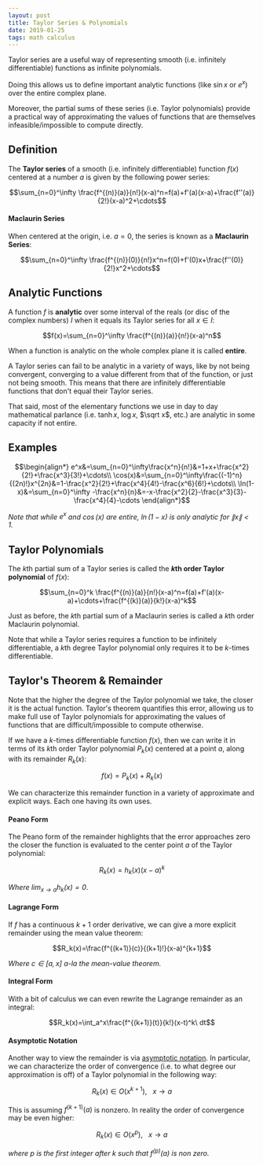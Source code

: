 ```yaml
---
layout: post
title: Taylor Series & Polynomials
date: 2019-01-25
tags: math calculus
---
```

Taylor series are a useful way of representing smooth (i.e. infinitely differentiable) functions as infinite polynomials.

Doing this allows us to define important analytic functions (like $\sin x$ or $e^x$) over the entire complex plane.

Moreover, the partial sums of these series (i.e. Taylor polynomials) provide a practical way of approximating the values of functions that are themselves infeasible/impossible to compute directly.

<!--more-->

## Definition
The **Taylor series** of a smooth (i.e. infinitely differentiable) function $f(x)$ centered at a number $a$ is given by the following power series:

$$\sum_{n=0}^\infty \frac{f^{(n)}(a)}{n!}(x-a)^n=f(a)+f'(a)(x-a)+\frac{f''(a)}{2!}(x-a)^2+\cdots$$

#### Maclaurin Series
When centered at the origin, i.e. $a=0$, the series is known as a **Maclaurin Series**:

$$\sum_{n=0}^\infty \frac{f^{(n)}(0)}{n!}x^n=f(0)+f'(0)x+\frac{f''(0)}{2!}x^2+\cdots$$

## Analytic Functions
A function $f$ is **analytic** over some interval of the reals (or disc of the complex numbers) $I$ when it equals its Taylor series for all $x\in I$:

$$f(x)=\sum_{n=0}^\infty \frac{f^{(n)}(a)}{n!}(x-a)^n$$

When a function is analytic on the whole complex plane it is called **entire**.

A Taylor series can fail to be analytic in a variety of ways, like by not being convergent, converging to a value different from that of the function, or just not being smooth. This means that there are infinitely differentiable functions that don't equal their Taylor series.

That said, most of the elementary functions we use in day to day mathematical parlance (i.e. $\tanh x$, $\log x$, $\sqrt x$, etc.) are analytic in some capacity if not entire.

## Examples

$$\begin{align*}
e^x&=\sum_{n=0}^\infty\frac{x^n}{n!}&=1+x+\frac{x^2}{2!}+\frac{x^3}{3!}+\cdots\\
\cos(x)&=\sum_{n=0}^\infty\frac{(-1)^n}{(2n)!}x^{2n}&=1-\frac{x^2}{2!}+\frac{x^4}{4!}-\frac{x^6}{6!}+\cdots\\
\ln(1-x)&=\sum_{n=0}^\infty -\frac{x^n}{n}&=-x-\frac{x^2}{2}-\frac{x^3}{3}-\frac{x^4}{4}-\cdots
\end{align*}$$

*Note that while $e^x$ and $\cos(x)$ are entire, $\ln(1-x)$ is only analytic for $\|x\|<1$.*

## Taylor Polynomials
The $k$th partial sum of a Taylor series is called the **$k$th order Taylor polynomial** of $f(x)$:

$$\sum_{n=0}^k \frac{f^{(n)}(a)}{n!}(x-a)^n=f(a)+f'(a)(x-a)+\cdots+\frac{f^{(k)}(a)}{k!}(x-a)^k$$

Just as before, the $k$th partial sum of a Maclaurin series is called a $k$th order Maclaurin polynomial.

Note that while a Taylor series requires a function to be infinitely differentiable, a $k$th degree Taylor polynomial only requires it to be $k$-times differentiable.

## Taylor's Theorem & Remainder
Note that the higher the degree of the Taylor polynomial we take, the closer it is the actual function. Taylor's theorem quantifies this error, allowing us to make full use of Taylor polynomials for approximating the values of functions that are difficult/impossible to compute otherwise.

If we have a $k$-times differentiable function $f(x)$, then we can write it in terms of its $k$th order Taylor polynomial $P_k(x)$ centered at a point $a$, along with its remainder $R_k(x)$:

$$f(x)=P_k(x)+R_k(x)$$

We can characterize this remainder function in a variety of approximate and explicit ways. Each one having its own uses.

#### Peano Form
The Peano form of the remainder highlights that the error approaches zero the closer the function is evaluated to the center point $a$ of the Taylor polynomial:

$$R_k(x)=h_k(x)(x-a)^k$$

*Where $\lim_{x\to a}h_k(x)=0$*.

#### Lagrange Form
If $f$ has a continuous $k+1$ order derivative, we can give a more explicit remainder using the mean value theorem:

$$R_k(x)=\frac{f^{(k+1)}(c)}{(k+1)!}(x-a)^{k+1}$$

*Where $c\in[a,x]$ a-la the mean-value theorem.*

#### Integral Form
With a bit of calculus we can even rewrite the Lagrange remainder as an integral:

$$R_k(x)=\int_a^x\frac{f^{(k+1)}(t)}{k!}(x-t)^k\ dt$$


#### Asymptotic Notation
Another way to view the remainder is via [asymptotic notation](\asymptotic-notation). In particular, we can characterize the order of convergence (i.e. to what degree our approximation is off) of a Taylor polynomial in the following way:

$$R_k(x)\in O(x^{k+1}),\ \ \ x\to a$$

This is assuming $f^{(k+1)}(a)$ is nonzero. In reality the order of convergence may be even higher:

$$R_k(x)\in O(x^p),\ \ \ x\to a$$

*where $p$ is the first integer after $k$ such that $f^{(p)}(a)$ is non zero.*
